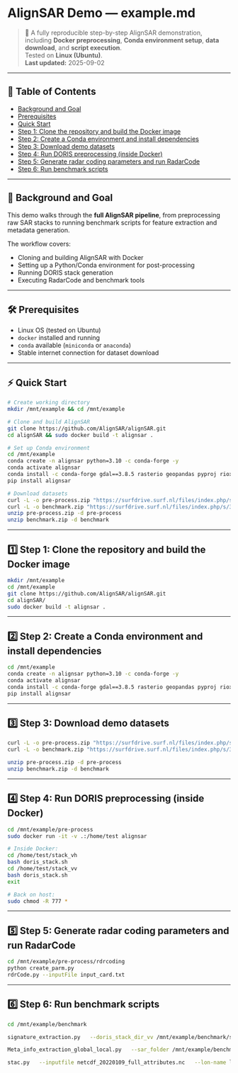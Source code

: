 # AlignSAR Demo — example.md

> 🚀 A fully reproducible step-by-step AlignSAR demonstration, including **Docker preprocessing**, **Conda environment setup**, **data download**, and **script execution**.  
> Tested on **Linux (Ubuntu)**.  
> **Last updated:** 2025-09-02

---

## 🧭 Table of Contents

- [Background and Goal](#background-and-goal)  
- [Prerequisites](#prerequisites)  
- [Quick Start](#quick-start-tldr)  
- [Step 1: Clone the repository and build the Docker image](#step-1-clone-the-repository-and-build-the-docker-image)  
- [Step 2: Create a Conda environment and install dependencies](#step-2-create-a-conda-environment-and-install-dependencies)  
- [Step 3: Download demo datasets](#step-3-download-demo-datasets)  
- [Step 4: Run DORIS preprocessing (inside Docker)](#step-4-run-doris-preprocessing-inside-docker)  
- [Step 5: Generate radar coding parameters and run RadarCode](#step-5-generate-radar-coding-parameters-and-run-radarcode)  
- [Step 6: Run benchmark scripts](#step-6-run-benchmark-scripts)  

---

<a id="background-and-goal"></a>
## 📌 Background and Goal

This demo walks through the **full AlignSAR pipeline**, from preprocessing raw SAR stacks to running benchmark scripts for feature extraction and metadata generation.  

The workflow covers:
- Cloning and building AlignSAR with Docker
- Setting up a Python/Conda environment for post-processing
- Running DORIS stack generation
- Executing RadarCode and benchmark tools

---

<a id="prerequisites"></a>
## 🛠 Prerequisites

- Linux OS (tested on Ubuntu)
- `docker` installed and running
- `conda` available (`miniconda` or `anaconda`)
- Stable internet connection for dataset download

---

<a id="quick-start-tldr"></a>
## ⚡ Quick Start

```bash
# Create working directory
mkdir /mnt/example && cd /mnt/example

# Clone and build AlignSAR
git clone https://github.com/AlignSAR/alignSAR.git
cd alignSAR && sudo docker build -t alignsar .

# Set up Conda environment
cd /mnt/example
conda create -n alignsar python=3.10 -c conda-forge -y
conda activate alignsar
conda install -c conda-forge gdal==3.8.5 rasterio geopandas pyproj rioxarray -y
pip install alignsar

# Download datasets
curl -L -o pre-process.zip "https://surfdrive.surf.nl/files/index.php/s/TfqPqI7HTWeKCh7/download"
curl -L -o benchmark.zip "https://surfdrive.surf.nl/files/index.php/s/3J1f2m1nT4vG3eE/download"
unzip pre-process.zip -d pre-process
unzip benchmark.zip -d benchmark
```

---

<a id="step-1-clone-the-repository-and-build-the-docker-image"></a>
## 1️⃣ Step 1: Clone the repository and build the Docker image

```bash
mkdir /mnt/example
cd /mnt/example
git clone https://github.com/AlignSAR/alignSAR.git
cd alignSAR/
sudo docker build -t alignsar .
```

---

<a id="step-2-create-a-conda-environment-and-install-dependencies"></a>
## 2️⃣ Step 2: Create a Conda environment and install dependencies

```bash
cd /mnt/example
conda create -n alignsar python=3.10 -c conda-forge -y
conda activate alignsar
conda install -c conda-forge gdal==3.8.5 rasterio geopandas pyproj rioxarray -y
pip install alignsar
```

---

<a id="step-3-download-demo-datasets"></a>
## 3️⃣ Step 3: Download demo datasets

```bash
curl -L -o pre-process.zip "https://surfdrive.surf.nl/files/index.php/s/TfqPqI7HTWeKCh7/download"
curl -L -o benchmark.zip "https://surfdrive.surf.nl/files/index.php/s/3J1f2m1nT4vG3eE/download"

unzip pre-process.zip -d pre-process
unzip benchmark.zip -d benchmark
```

---

<a id="step-4-run-doris-preprocessing-inside-docker"></a>
## 4️⃣ Step 4: Run DORIS preprocessing (inside Docker)

```bash
cd /mnt/example/pre-process
sudo docker run -it -v .:/home/test alignsar

# Inside Docker:
cd /home/test/stack_vh
bash doris_stack.sh
cd /home/test/stack_vv
bash doris_stack.sh
exit

# Back on host:
sudo chmod -R 777 *
```

---

<a id="step-5-generate-radar-coding-parameters-and-run-radarcode"></a>
## 5️⃣ Step 5: Generate radar coding parameters and run RadarCode

```bash
cd /mnt/example/pre-process/rdrcoding
python create_parm.py
rdrCode.py --inputFile input_card.txt
```

---

<a id="step-6-run-benchmark-scripts"></a>
## 6️⃣ Step 6: Run benchmark scripts

```bash
cd /mnt/example/benchmark

signature_extraction.py   --doris_stack_dir_vv /mnt/example/benchmark/stack_vv   --doris_stack_dir_vh /mnt/example/benchmark/stack_vh   --master_date 20220214   --crop_first_line 500   --crop_last_line 1440   --crop_first_pixel 16000   --crop_last_pixel 18350   --lines_full 2842   --pixels_full 22551   --netcdf_lines 2350   --netcdf_pixels 940   --lam_file /mnt/example/benchmark/stack_vv/lam.raw   --phi_file /mnt/example/benchmark/stack_vv/phi.raw   --sar_folder_path /mnt/example/benchmark/unzipped_SAR_data   --max_images 30

Meta_info_extraction_global_local.py   --sar_folder /mnt/example/benchmark/unzipped_SAR_data/   --folder_num 0   --xml_num 0   --lon_max 6.6342616   --lon_min 6.4574795   --lat_max 53.12726   --lat_min 53.12726   --master_date 20220214   --crp_list '[500, 1440, 16000, 18350]'

stac.py   --inputfile netcdf_20220109_full_attributes.nc   --lon-name lon.tif   --lat-name lat.tif   --num-x 10   --num-y 10
```
